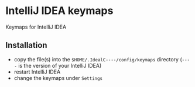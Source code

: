 # IntelliJ IDEA keymaps
Keymaps for IntelliJ IDEA

## Installation

* copy the file(s) into the `$HOME/.IdealC----/config/keymaps` directory (`----` is the version of your IntelliJ IDEA)
* restart IntelliJ IDEA
* change the keymaps under `Settings`

